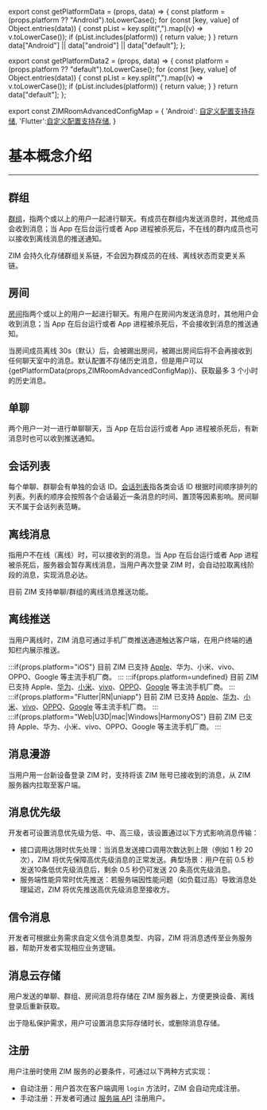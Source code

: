 export const getPlatformData = (props, data) => {
    const platform = (props.platform ?? "Android").toLowerCase();
    for (const [key, value] of Object.entries(data)) {
        const pList = key.split(",").map((v) => v.toLowerCase());
        if (pList.includes(platform)) {
            return value;
        }
    }
    return data["Android"] || data["android"] || data["default"];
};

export const getPlatformData2 = (props, data) => {
    const platform = (props.platform ?? "default").toLowerCase();
    for (const [key, value] of Object.entries(data)) {
        const pList = key.split(",").map((v) => v.toLowerCase());
        if (pList.includes(platform)) {
            return value;
        }
    }
    return data["default"];
};

export const ZIMRoomAdvancedConfigMap = {
  'Android': <a href="https://doc-zh.zego.im/article/api?doc=zim_API~javascript_harmony~interface~ZIMRoomAdvancedConfig" target="_blank">自定义配置支持存储</a>,
  'Flutter':<a href="https://pub.dev/documentation/zego_zim/latest/zego_zim/ZIMRoomAdvancedConfig-class.html" target="_blank">自定义配置支持存储</a>,
}

# 基本概念介绍

- - -


## 群组

[群组](/zim-harmonyos/guides/group/manage-groups)，指两个或以上的用户一起进行聊天。有成员在群组内发送消息时，其他成员会收到消息；当 App 在后台运行或者 App 进程被杀死后，不在线的群内成员也可以接收到离线消息的推送通知。

ZIM 会持久化存储群组关系链，不会因为群成员的在线、离线状态而变更关系链。


## 房间

[房间](/zim-harmonyos/guides/room/manage-rooms)指两个或以上的用户一起进行聊天。有用户在房间内发送消息时，其他用户会收到消息；当 App 在后台运行或者 App 进程被杀死后，不会接收到消息的推送通知。

当房间成员离线 30s（默认）后，会被踢出房间，被踢出房间后将不会再接收到任何聊天室中的消息。默认配置不存储历史消息，但是用户可以{getPlatformData(props,ZIMRoomAdvancedConfigMap)}、获取最多 3 个小时的历史消息。

## 单聊

两个用户一对一进行单聊聊天，当 App 在后台运行或者 App 进程被杀死后，有新消息时也可以收到推送通知。


## 会话列表

每个单聊、群聊会有单独的会话 ID。[会话列表](/zim-harmonyos/guides/conversation/get-the-conversation-list)指各类会话 ID 根据时间顺序排列的列表。列表的顺序会按照各个会话最近一条消息的时间、置顶等因素影响。房间聊天不属于会话列表范畴。


## 离线消息

指用户不在线（离线）时，可以接收到的消息。当 App 在后台运行或者 App 进程被杀死后，服务器会暂存离线消息，当用户再次登录 ZIM 时，会自动拉取离线阶段的消息，实现消息必达。

目前 ZIM 支持单聊/群组的离线消息推送功能。


## 离线推送

当用户离线时，ZIM 消息可通过手机厂商推送通道触达客户端，在用户终端的通知栏内展示推送。

:::if{props.platform="iOS"}
目前 ZIM 已支持 [Apple](/zim-harmonyos/offline-push-notifications/integrate-apns)、华为、小米、vivo、OPPO、Google 等主流手机厂商。
:::
:::if{props.platform=undefined}
目前 ZIM 已支持 Apple、[华为](/zim-harmonyos/offline-push-notifications/integrate-huawei)、[小米](/zim-harmonyos/offline-push-notifications/integrate-xiaomi)、[vivo](/zim-harmonyos/offline-push-notifications/integrate-vivo)、[OPPO](/zim-harmonyos/offline-push-notifications/integrate-oppo)、[Google](/zim-harmonyos/offline-push-notifications/integrate-fcm) 等主流手机厂商。
:::
:::if{props.platform="Flutter|RN|uniapp"}
目前 ZIM 已支持 [Apple](/zim-harmonyos/offline-push-notifications/integrate-apns)、[华为](/zim-harmonyos/offline-push-notifications/integrate-huawei)、[小米](/zim-harmonyos/offline-push-notifications/integrate-xiaomi)、[vivo](/zim-harmonyos/offline-push-notifications/integrate-vivo)、[OPPO](/zim-harmonyos/offline-push-notifications/integrate-oppo)、[Google](/zim-harmonyos/offline-push-notifications/integrate-fcm) 等主流手机厂商。
:::
:::if{props.platform="Web|U3D|mac|Windows|HarmonyOS"}
目前 ZIM 已支持 Apple、华为、小米、vivo、OPPO、Google 等主流手机厂商。
:::

## 消息漫游

当用户用一台新设备登录 ZIM 时，支持将该 ZIM 账号已接收到的消息，从 ZIM 服务器内拉取至客户端。

## 消息优先级

开发者可设置消息优先级为低、中、高三级，该设置通过以下方式影响消息传输：
- 接口调用达限时优先处理：当消息发送接口调用次数达到上限（例如 1 秒 20 次），ZIM 将优先保障高优先级消息的正常发送。典型场景：用户在前 0.5 秒发送10条低优先级消息后，剩余 0.5 秒仍可发送 20 条高优先级消息。
- 服务端性能异常时优先推送：若服务端因性能问题（如负载过高）导致消息处理延迟，ZIM 将优先推送高优先级消息至接收方。

## 信令消息

开发者可根据业务需求自定义信令消息类型、内容，ZIM 将消息透传至业务服务器，帮助开发者实现相应业务逻辑。


## 消息云存储

用户发送的单聊、群组、房间消息将存储在 ZIM 服务器上，方便更换设备、离线登录后重新获取。

出于隐私保护需求，用户可设置消息实际存储时长，或删除消息存储。

## 注册

用户注册时使用 ZIM 服务的必要条件，可通过以下两种方式实现：
- 自动注册：用户首次在客户端调用 `login` 方法时，ZIM 会自动完成注册。
- 手动注册：开发者可通过 [服务端 API](https://doc-zh.zego.im/zim-server/user/batch-register-users) 注册用户。

<Content platform="HarmonyOS" />
